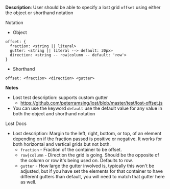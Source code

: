 __Description__: User should be able to specify a lost grid `offset` using either the object or shorthand notation

Notation
- Object
```
offset: {
  fraction: <string || literal>
  gutter: <string || literal --> default: 30px>
  direction: <string -- row|column -- default: 'row'>
}
```
- Shorthand
```
offset: <fraction> <direction> <gutter>
```

__Notes__

- Lost test description: supports custom gutter
    + https://github.com/peterramsing/lost/blob/master/test/lost-offset.js
- You can use the keyword `default` use the default value for any value in both the object and shorthand notation

Lost Docs
- Lost description: Margin to the left, right, bottom, or top, of an element depending on if the fraction passed is positive or negative. It works for both horizontal and vertical grids but not both.
    + `fraction` - Fraction of the container to be offset.
    + `row|column` - Direction the grid is going. Should be the opposite of the column or row it's being used on. Defaults to row.
    + `gutter` - How large the gutter involved is, typically this won't be adjusted, but if you have set the elements for that container to have different gutters than default, you will need to match that gutter here as well.